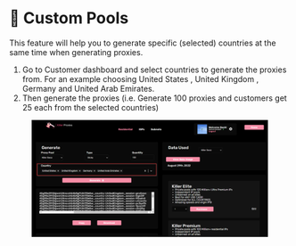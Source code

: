 # 🛃 Custom Pools

This feature will help you to generate specific (selected) countries at the same time when generating proxies.&#x20;

1. Go to Customer dashboard and select countries to generate the proxies from. For an example choosing United States , United Kingdom , Germany and United Arab Emirates.
2. Then generate the proxies (i.e. Generate 100 proxies and customers get 25 each from the selected countries)

<figure><img src="../.gitbook/assets/6 (3).png" alt=""><figcaption></figcaption></figure>
